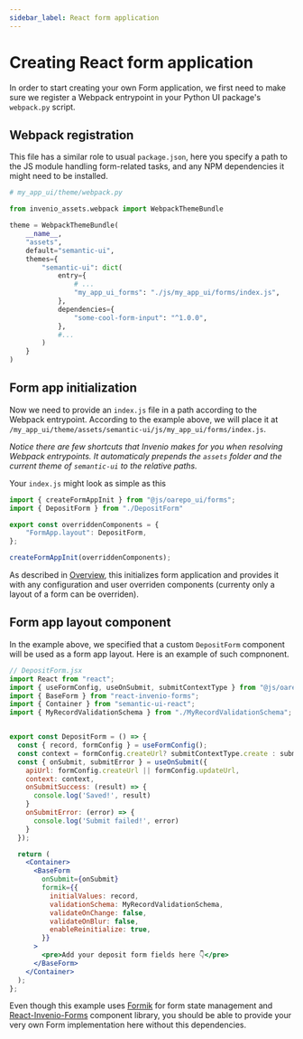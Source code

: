 ```yaml
---
sidebar_label: React form application
---
```

# Creating React form application

In order to start creating your own Form application, we first need to make sure
we register a Webpack entrypoint in your Python UI package's `webpack.py` script.

## Webpack registration

This file has a similar role to usual `package.json`, here you specify a path
to the JS module handling form-related tasks, and any NPM dependencies it might need
to be installed.

```python
# my_app_ui/theme/webpack.py

from invenio_assets.webpack import WebpackThemeBundle

theme = WebpackThemeBundle(
    __name__,
    "assets",
    default="semantic-ui",
    themes={
        "semantic-ui": dict(
            entry={
                # ...
                "my_app_ui_forms": "./js/my_app_ui/forms/index.js",
            },
            dependencies={
                "some-cool-form-input": "^1.0.0",
            },
            #...
        )
    }
)
```

## Form app initialization

Now we need to provide an `index.js` file in a path according to the
Webpack entrypoint. According to the example above, we will place it
at `/my_app_ui/theme/assets/semantic-ui/js/my_app_ui/forms/index.js`.

_Notice there are few shortcuts that Invenio makes for you when resolving Webpack entrypoints. It
automaticaly prepends the `assets` folder and the current theme of `semantic-ui` to the relative paths._

Your `index.js` might look as simple as this

```jsx
import { createFormAppInit } from "@js/oarepo_ui/forms";
import { DepositForm } from "./DepositForm"

export const overriddenComponents = {
    "FormApp.layout": DepositForm,
};

createFormAppInit(overriddenComponents);
```

As described in [Overview](./overview.md#createformappinit), this initializes form application
and provides it with any configuration and user overriden components (currenty only a layout of
a form can be overriden).

## Form app layout component

In the example above, we specified that a custom `DepositForm` component will be
used as a form app layout. Here is an example of such compnonent.

```jsx
// DepositForm.jsx
import React from "react";
import { useFormConfig, useOnSubmit, submitContextType } from "@js/oarepo_ui";
import { BaseForm } from "react-invenio-forms";
import { Container } from "semantic-ui-react";
import { MyRecordValidationSchema } from "./MyRecordValidationSchema";


export const DepositForm = () => {
  const { record, formConfig } = useFormConfig();
  const context = formConfig.createUrl? submitContextType.create : submitContextType.update
  const { onSubmit, submitError } = useOnSubmit({
    apiUrl: formConfig.createUrl || formConfig.updateUrl,
    context: context,
    onSubmitSuccess: (result) => {
      console.log('Saved!', result)
    }
    onSubmitError: (error) => {
      console.log('Submit failed!', error)
    }
  });

  return (
    <Container>
      <BaseForm
        onSubmit={onSubmit}
        formik={{
          initialValues: record,
          validationSchema: MyRecordValidationSchema,
          validateOnChange: false,
          validateOnBlur: false,
          enableReinitialize: true,
        }}
      >
        <pre>Add your deposit form fields here 👇</pre>
      </BaseForm>
    </Container>
  );
};
```

Even though this example uses [Formik](https://formik.org) for form state management and
[React-Invenio-Forms](https://github.com/inveniosoftware/react-invenio-forms) component library, you should
be able to provide your very own Form implementation here without this dependencies.
